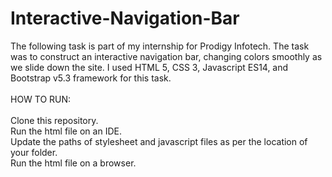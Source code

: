 # Interactive-Navigation-Bar
The following task is part of my internship for Prodigy Infotech. The task was to construct an interactive navigation bar, changing colors smoothly as we slide down the site. I used HTML 5, CSS 3, Javascript ES14, and Bootstrap v5.3 framework for this task.\
\
HOW TO RUN:\
\
Clone this repository.\
Run the html file on an IDE.\
Update the paths of stylesheet and javascript files as per the location of your folder.\
Run the html file on a browser.
